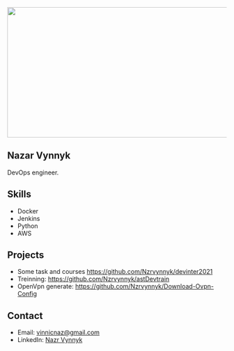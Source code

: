 <div align="center">
  <img src="https://media.giphy.com/media/dWesBcTLavkZuG35MI/giphy.gif" width="600" height="300"/>
</div>

## Nazar Vynnyk
DevOps engineer.

## Skills
- Docker 
- Jenkins
- Python
- AWS

## Projects
- Some task and courses https://github.com/Nzrvynnyk/devinter2021
- Treinning: https://github.com/Nzrvynnyk/astDevtrain
- OpenVpn generate: https://github.com/Nzrvynnyk/Download-Ovpn-Config

## Contact
- Email:  vinnicnaz@gmail.com
- LinkedIn: [Nazr Vynnyk](linkedin.com/in/nazarvynnyk/)
